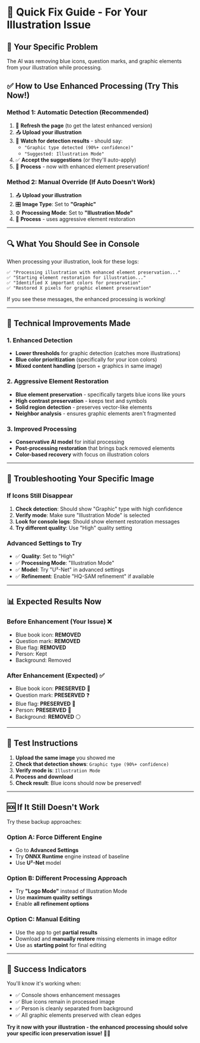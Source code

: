 # 🎯 Quick Fix Guide - For Your Illustration Issue

## 🚨 **Your Specific Problem** 
The AI was removing blue icons, question marks, and graphic elements from your illustration while processing.

## ✅ **How to Use Enhanced Processing (Try This Now!)**

### **Method 1: Automatic Detection (Recommended)**
1. 🔄 **Refresh the page** (to get the latest enhanced version)
2. 📤 **Upload your illustration**  
3. 👀 **Watch for detection results** - should say:
   - `"Graphic type detected (90%+ confidence)"`
   - `"Suggested: Illustration Mode"`
4. ✅ **Accept the suggestions** (or they'll auto-apply)
5. 🎨 **Process** - now with enhanced element preservation!

### **Method 2: Manual Override (If Auto Doesn't Work)**
1. 📤 **Upload your illustration**
2. 🎛️ **Image Type**: Set to **"Graphic"**
3. ⚙️ **Processing Mode**: Set to **"Illustration Mode"**  
4. 🎨 **Process** - uses aggressive element restoration

---

## 🔍 **What You Should See in Console**

When processing your illustration, look for these logs:
```
✅ "Processing illustration with enhanced element preservation..."
✅ "Starting element restoration for illustration..."  
✅ "Identified X important colors for preservation"
✅ "Restored X pixels for graphic element preservation"
```

If you see these messages, the enhanced processing is working!

---

## 🎨 **Technical Improvements Made**

### **1. Enhanced Detection**
- **Lower thresholds** for graphic detection (catches more illustrations)
- **Blue color prioritization** (specifically for your icon colors)
- **Mixed content handling** (person + graphics in same image)

### **2. Aggressive Element Restoration**
- **Blue element preservation** - specifically targets blue icons like yours
- **High contrast preservation** - keeps text and symbols
- **Solid region detection** - preserves vector-like elements
- **Neighbor analysis** - ensures graphic elements aren't fragmented

### **3. Improved Processing**
- **Conservative AI model** for initial processing
- **Post-processing restoration** that brings back removed elements
- **Color-based recovery** with focus on illustration colors

---

## 🔧 **Troubleshooting Your Specific Image**

### **If Icons Still Disappear**
1. **Check detection**: Should show "Graphic" type with high confidence
2. **Verify mode**: Make sure "Illustration Mode" is selected
3. **Look for console logs**: Should show element restoration messages
4. **Try different quality**: Use "High" quality setting

### **Advanced Settings to Try**
- ✅ **Quality**: Set to "High" 
- ✅ **Processing Mode**: "Illustration Mode"
- ✅ **Model**: Try "U²-Net" in advanced settings
- ✅ **Refinement**: Enable "HQ-SAM refinement" if available

---

## 📊 **Expected Results Now**

### **Before Enhancement (Your Issue)** ❌
- Blue book icon: **REMOVED**  
- Question mark: **REMOVED**
- Blue flag: **REMOVED**  
- Person: Kept
- Background: Removed

### **After Enhancement (Expected)** ✅
- Blue book icon: **PRESERVED** 📘
- Question mark: **PRESERVED** ❓  
- Blue flag: **PRESERVED** 🏁
- Person: **PRESERVED** 👤
- Background: **REMOVED** ⚪

---

## 🎯 **Test Instructions**

1. **Upload the same image** you showed me
2. **Check that detection shows**: `Graphic type (90%+ confidence)`
3. **Verify mode is**: `Illustration Mode`
4. **Process and download**
5. **Check result**: Blue icons should now be preserved!

---

## 🆘 **If It Still Doesn't Work**

Try these backup approaches:

### **Option A: Force Different Engine**
- Go to **Advanced Settings**
- Try **ONNX Runtime** engine instead of baseline
- Use **U²-Net** model

### **Option B: Different Processing Approach**  
- Try **"Logo Mode"** instead of Illustration Mode
- Use **maximum quality settings**
- Enable **all refinement options**

### **Option C: Manual Editing**
- Use the app to get **partial results**
- Download and **manually restore** missing elements in image editor
- Use as **starting point** for final editing

---

## 🎉 **Success Indicators**

You'll know it's working when:
- ✅ Console shows enhancement messages
- ✅ Blue icons remain in processed image  
- ✅ Person is cleanly separated from background
- ✅ All graphic elements preserved with clean edges

**Try it now with your illustration - the enhanced processing should solve your specific icon preservation issue!** 🎨✨
